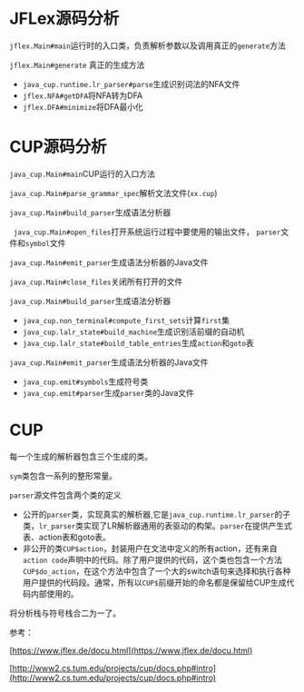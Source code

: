 # JFLex源码分析

`jflex.Main#main`运行时的入口类，负责解析参数以及调用真正的`generate`方法

`jflex.Main#generate` 真正的生成方法

- `java_cup.runtime.lr_parser#parse`生成识别词法的NFA文件
- `jflex.NFA#getDFA`将NFA转为DFA
- `jflex.DFA#minimize`将DFA最小化

# CUP源码分析

`java_cup.Main#main`CUP运行的入口方法



`java_cup.Main#parse_grammar_spec`解析文法文件(`xx.cup`)

`java_cup.Main#build_parser`生成语法分析器

` java_cup.Main#open_files`打开系统运行过程中要使用的输出文件， `parser`文件和`symbol`文件

`java_cup.Main#emit_parser`生成语法分析器的Java文件

`java_cup.Main#close_files`关闭所有打开的文件



`java_cup.Main#build_parser`生成语法分析器

- `java_cup.non_terminal#compute_first_sets`计算`first`集
- `java_cup.lalr_state#build_machine`生成识别活前缀的自动机
- `java_cup.lalr_state#build_table_entries`生成`action`和`goto`表



`java_cup.Main#emit_parser`生成语法分析器的Java文件

- `java_cup.emit#symbols`生成符号类
- `java_cup.emit#parser`生成`parser`类的Java文件

# CUP

每一个生成的解析器包含三个生成的类。

`sym`类包含一系列的整形常量。

`parser`源文件包含两个类的定义

- 公开的`parser`类，实现真实的解析器,它是`java_cup.runtime.lr_parser`的子类，`lr_parser`类实现了LR解析器通用的表驱动的构架。`parser`在提供产生式表、action表和goto表。
- 非公开的类`CUP$action`，封装用户在文法中定义的所有action，还有来自`action code`声明中的代码。除了用户提供的代码，这个类也包含一个方法`CUP$do_action`，在这个方法中包含了一个大的switch语句来选择和执行各种用户提供的代码段。通常，所有以`CUP$`前缀开始的命名都是保留给CUP生成代码内部使用的。

将分析栈与符号栈合二为一了。



参考：

[https://www.jflex.de/docu.html](https://www.jflex.de/docu.html)

[http://www2.cs.tum.edu/projects/cup/docs.php#intro](http://www2.cs.tum.edu/projects/cup/docs.php#intro)